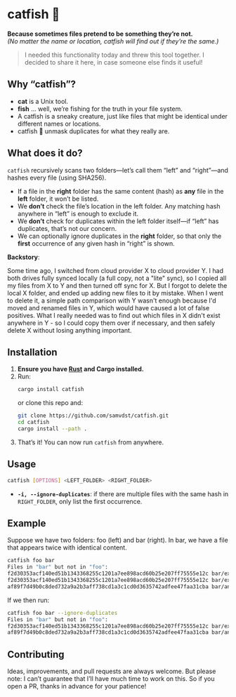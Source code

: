 # catfish 🥸

**Because sometimes files pretend to be something they’re not.**  
_(No matter the name or location, catfish will find out if they’re the same.)_

> I needed this functionality today and threw this tool together.
> I decided to share it here, in case someone else finds it useful!

## Why “catfish”?

- **cat** is a Unix tool.
- **fish** … well, we’re fishing for the truth in your file system.
- A catfish is a sneaky creature, just like files that might be identical under different names or locations.
- catfish 🥸 unmask duplicates for what they really are.

## What does it do?

`catfish` recursively scans two folders—let’s call them “left” and “right”—and hashes every file (using SHA256).

- If a file in the **right** folder has the same content (hash) as **any** file in the **left**
  folder, it won’t be listed.
- We **don’t** check the file’s location in the left folder. Any matching hash anywhere in “left” is
  enough to exclude it.
- We **don’t** check for duplicates within the left folder itself—if “left” has duplicates, that’s
  not our concern.
- We can optionally ignore duplicates in the **right** folder, so that only the **first** occurrence
  of any given hash in “right” is shown.

**Backstory**:

Some time ago, I switched from cloud provider X to cloud provider Y. I had both drives fully synced
locally (a full copy, not a "lite" sync), so I copied all my files from X to Y and then turned off
sync for X. But I forgot to delete the local X folder, and ended up adding new files to it by
mistake. When I went to delete it, a simple path comparison with Y wasn't enough because I'd moved
and renamed files in Y, which would have caused a lot of false positives. What I really needed was
to find out which files in X didn't exist anywhere in Y - so I could copy them over if necessary,
and then safely delete X without losing anything important.

## Installation

1. **Ensure you have [Rust](https://www.rust-lang.org/) and Cargo installed.**
2. Run:
   ```bash
   cargo install catfish
   ```
   or clone this repo and:
   ```bash
   git clone https://github.com/samvdst/catfish.git
   cd catfish
   cargo install --path .
   ```
3. That’s it! You can now run `catfish` from anywhere.

## Usage

```bash
catfish [OPTIONS] <LEFT_FOLDER> <RIGHT_FOLDER>
```

- **`-i, --ignore-duplicates`**: if there are multiple files with the same hash in `RIGHT_FOLDER`, only list the first occurrence.

## Example

Suppose we have two folders: foo (left) and bar (right). In bar, we have a file that appears twice with identical content.

```bash
catfish foo bar
Files in "bar" but not in "foo":
f2d30353acf140ed51b1343368255c1201a7ee898acd60b25e207ff75555e12c bar/example.txt
f2d30353acf140ed51b1343368255c1201a7ee898acd60b25e207ff75555e12c bar/example_dupe.txt
af89f7d49b0c8ded732a9a2b3aff738cd1a3c1cd0d3635742adfee47faa31cba bar/another_file.txt
```

If we then run:

```bash
catfish foo bar --ignore-duplicates
Files in "bar" but not in "foo":
f2d30353acf140ed51b1343368255c1201a7ee898acd60b25e207ff75555e12c bar/example.txt
af89f7d49b0c8ded732a9a2b3aff738cd1a3c1cd0d3635742adfee47faa31cba bar/another_file.txt
```

## Contributing

Ideas, improvements, and pull requests are always welcome.
But please note: I can’t guarantee that I’ll have much time to work on this.
So if you open a PR, thanks in advance for your patience!
